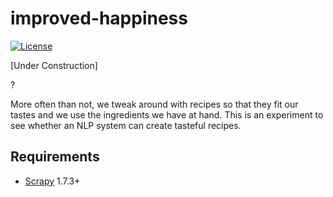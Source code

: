# improved-happiness
[![License](https://img.shields.io/badge/License-BSD%203--Clause-blue.svg)](https://opensource.org/licenses/BSD-3-Clause)

[Under Construction]

 ?

More often than not, we tweak around with recipes so that they fit our tastes and we use the ingredients 
we have at hand. This is an experiment to see whether an NLP system can create tasteful recipes.

Requirements
------------
* [Scrapy][scrapy] 1.7.3+ 


[scrapy]: https://scrapy.org/